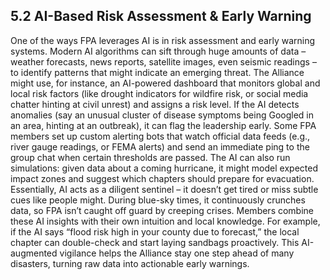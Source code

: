 ## 5.2 AI-Based Risk Assessment & Early Warning

One of the ways FPA leverages AI is in risk assessment and early warning systems. Modern AI algorithms can sift through huge amounts of data – weather forecasts, news reports, satellite images, even seismic readings – to identify patterns that might indicate an emerging threat. The Alliance might use, for instance, an AI-powered dashboard that monitors global and local risk factors (like drought indicators for wildfire risk, or social media chatter hinting at civil unrest) and assigns a risk level. If the AI detects anomalies (say an unusual cluster of disease symptoms being Googled in an area, hinting at an outbreak), it can flag the leadership early. Some FPA members set up custom alerting bots that watch official data feeds (e.g., river gauge readings, or FEMA alerts) and send an immediate ping to the group chat when certain thresholds are passed. The AI can also run simulations: given data about a coming hurricane, it might model expected impact zones and suggest which chapters should prepare for evacuation. Essentially, AI acts as a diligent sentinel – it doesn’t get tired or miss subtle cues like people might. During blue-sky times, it continuously crunches data, so FPA isn’t caught off guard by creeping crises. Members combine these AI insights with their own intuition and local knowledge. For example, if the AI says “flood risk high in your county due to forecast,” the local chapter can double-check and start laying sandbags proactively. This AI-augmented vigilance helps the Alliance stay one step ahead of many disasters, turning raw data into actionable early warnings.